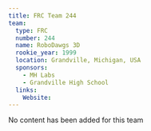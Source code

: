 ```yaml
---
title: FRC Team 244
team:
  type: FRC
  number: 244
  name: RoboDawgs 3D
  rookie_year: 1999
  location: Grandville, Michigan, USA
  sponsors:
    - MH Labs
    - Grandville High School
  links:
    Website: 
---
```

No content has been added for this team